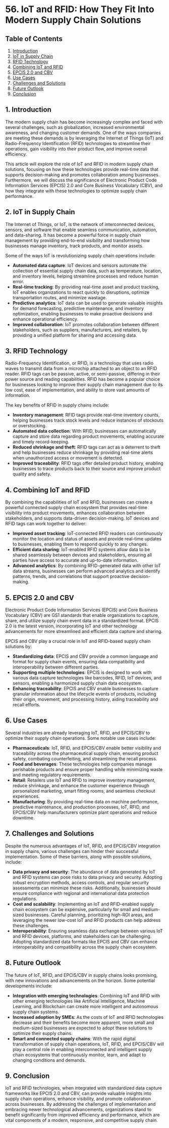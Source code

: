 # 56. IoT and RFID: How They Fit Into Modern Supply Chain Solutions

## Table of Contents
1. [Introduction](#introduction)
2. [IoT in Supply Chain](#iot-in-supply-chain)
3. [RFID Technology](#rfid-technology)
4. [Combining IoT and RFID](#combining-iot-and-rfid)
5. [EPCIS 2.0 and CBV](#epcis-and-cbv)
6. [Use Cases](#use-cases)
7. [Challenges and Solutions](#challenges-and-solutions)
8. [Future Outlook](#future-outlook)
9. [Conclusion](#conclusion)

<a name="introduction"></a>
## 1. Introduction
The modern supply chain has become increasingly complex and faced with several challenges, such as globalization, increased environmental awareness, and changing customer demands. One of the ways companies are meeting these demands is by leveraging the Internet of Things (IoT) and Radio-Frequency Identification (RFID) technologies to streamline their operations, gain visibility into their product flow, and improve overall efficiency.

This article will explore the role of IoT and RFID in modern supply chain solutions, focusing on how these technologies provide real-time data that supports decision-making and promotes collaboration among businesses. Furthermore, we will discuss the significance of Electronic Product Code Information Services (EPCIS) 2.0 and Core Business Vocabulary (CBV), and how they integrate with these technologies to optimize supply chain performance.

<a name="iot-in-supply-chain"></a>
## 2. IoT in Supply Chain
The Internet of Things, or IoT, is the network of interconnected devices, sensors, and software that enable seamless communication, automation, and data-sharing. It has become a powerful force in supply chain management by providing end-to-end visibility and transforming how businesses manage inventory, track products, and monitor assets.

Some of the ways IoT is revolutionizing supply chain operations include:

- **Automated data capture**: IoT devices and sensors automate the collection of essential supply chain data, such as temperature, location, and inventory levels, helping streamline processes and reduce human error.
- **Real-time tracking**: By providing real-time asset and product tracking, IoT enables organizations to react quickly to disruptions, optimize transportation routes, and minimize wastage.
- **Predictive analytics**: IoT data can be used to generate valuable insights for demand forecasting, predictive maintenance, and inventory optimization, enabling businesses to make proactive decisions and enhance operational efficiency.
- **Improved collaboration**: IoT promotes collaboration between different stakeholders, such as suppliers, manufacturers, and retailers, by providing a unified platform for sharing and accessing data.

<a name="rfid-technology"></a>
## 3. RFID Technology
Radio-Frequency Identification, or RFID, is a technology that uses radio waves to transmit data from a microchip attached to an object to an RFID reader. RFID tags can be passive, active, or semi-passive, differing in their power source and reading capabilities. RFID has become a popular choice for businesses looking to improve their supply chain management due to its low cost, ease of implementation, and ability to store vast amounts of information.

The key benefits of RFID in supply chains include:

- **Inventory management**: RFID tags provide real-time inventory counts, helping businesses track stock levels and reduce instances of stockouts or overstocking.
- **Automated data collection**: With RFID, businesses can automatically capture and store data regarding product movements, enabling accurate and timely record-keeping.
- **Reduced shrinkage and theft**: RFID tags can act as a deterrent to theft and help businesses reduce shrinkage by providing real-time alerts when unauthorized access or movement is detected.
- **Improved traceability**: RFID tags offer detailed product history, enabling businesses to trace products back to their source and improve product quality and safety.

<a name="combining-iot-and-rfid"></a>
## 4. Combining IoT and RFID
By combining the capabilities of IoT and RFID, businesses can create a powerful connected supply chain ecosystem that provides real-time visibility into product movements, enhances collaboration between stakeholders, and supports data-driven decision-making. IoT devices and RFID tags can work together to deliver:

- **Improved asset tracking**: IoT-connected RFID readers can continuously monitor the location and status of assets and provide real-time updates to businesses, enabling them to respond quickly to any changes.
- **Efficient data sharing**: IoT-enabled RFID systems allow data to be shared seamlessly between devices and stakeholders, ensuring all parties have access to accurate and up-to-date information.
- **Advanced analytics**: By combining RFID-generated data with other IoT data streams, businesses can perform advanced analytics and identify patterns, trends, and correlations that support proactive decision-making.

<a name="epcis-and-cbv"></a>
## 5. EPCIS 2.0 and CBV
Electronic Product Code Information Services (EPCIS) and Core Business Vocabulary (CBV) are GS1 standards that enable organizations to capture, share, and utilize supply chain event data in a standardized format. EPCIS 2.0 is the latest version, incorporating IoT and other technology advancements for more streamlined and efficient data capture and sharing.

EPCIS and CBV play a crucial role in IoT and RFID-based supply chain solutions by:

- **Standardizing data**: EPCIS and CBV provide a common language and format for supply chain events, ensuring data compatibility and interoperability between different parties.
- **Supporting multiple technologies**: EPCIS is designed to work with various data capture technologies like barcodes, RFID, IoT devices, and sensors, enabling a harmonized supply chain data ecosystem.
- **Enhancing traceability**: EPCIS and CBV enable businesses to capture granular information about the lifecycle events of products, including their origin, movement, and processing history, aiding traceability and recall efforts.

<a name="use-cases"></a>
## 6. Use Cases
Several industries are already leveraging IoT, RFID, and EPCIS/CBV to optimize their supply chain operations. Some notable use cases include:

- **Pharmaceuticals**: IoT, RFID, and EPCIS/CBV enable better visibility and traceability across the pharmaceutical supply chain, ensuring product safety, combating counterfeiting, and streamlining the recall process.
- **Food and beverages**: These technologies help companies manage perishable products and ensure proper handling while minimizing waste and meeting regulatory requirements.
- **Retail**: Retailers use IoT and RFID to improve inventory management, reduce shrinkage, and enhance the customer experience through personalized marketing, smart fitting rooms, and seamless checkout experiences.
- **Manufacturing**: By providing real-time data on machine performance, predictive maintenance, and production processes, IoT, RFID, and EPCIS/CBV help manufacturers optimize plant operations and reduce downtime.

<a name="challenges-and-solutions"></a>
## 7. Challenges and Solutions
Despite the numerous advantages of IoT, RFID, and EPCIS/CBV integration in supply chains, various challenges can hinder their successful implementation. Some of these barriers, along with possible solutions, include:

- **Data privacy and security**: The abundance of data generated by IoT and RFID systems can pose risks to data privacy and security. Adopting robust encryption methods, access controls, and regular security assessments can minimize these risks. Additionally, businesses should ensure compliance with regional and international data protection regulations.
- **Cost and scalability**: Implementing an IoT and RFID-enabled supply chain ecosystem can be expensive, particularly for small and medium-sized businesses. Careful planning, prioritizing high-ROI areas, and leveraging the newer low-cost IoT and RFID products can help address these challenges.
- **Interoperability**: Ensuring seamless data exchange between various IoT and RFID devices, platforms, and stakeholders can be challenging. Adopting standardized data formats like EPCIS and CBV can enhance interoperability and compatibility across the supply chain ecosystem.

<a name="future-outlook"></a>
## 8. Future Outlook
The future of IoT, RFID, and EPCIS/CBV in supply chains looks promising, with new innovations and advancements on the horizon. Some potential developments include:

- **Integration with emerging technologies**: Combining IoT and RFID with other emerging technologies like Artificial Intelligence, Machine Learning, and Blockchain can create more intelligent and autonomous supply chain systems.
- **Increased adoption by SMEs**: As the costs of IoT and RFID technologies decrease and their benefits become more apparent, more small and medium-sized businesses are expected to adopt these solutions to optimize their supply chains.
- **Smart and connected supply chains**: With the rapid digital transformation of supply chain operations, IoT, RFID, and EPCIS/CBV will play a central role in enabling interconnected and intelligent supply chain ecosystems that continuously monitor, learn, and adapt to changing conditions and demands.

<a name="conclusion"></a>
## 9. Conclusion
IoT and RFID technologies, when integrated with standardized data capture frameworks like EPCIS 2.0 and CBV, can provide valuable insights into supply chain operations, enhance visibility, and promote collaboration across businesses. By addressing the challenges of implementation and embracing newer technological advancements, organizations stand to benefit significantly from improved efficiency and performance, which are vital components of a modern, responsive, and competitive supply chain.